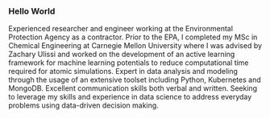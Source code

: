 ### Hello World

Experienced researcher and engineer working at the Environmental Protection Agency as a contractor. Prior to the EPA, I completed my MSc in Chemical Engineering at Carnegie Mellon University where I was advised by Zachary Ulissi and worked on the development of an active learning framework for machine learning potentials to reduce computational time required for atomic simulations. Expert in data analysis and modeling through the usage of an extensive toolset including Python, Kubernetes and MongoDB. Excellent communication skills both verbal and written. Seeking to leverage my skills and experience in data science to address everyday problems using data-driven decision making.

<!--
**mattaadams/mattaadams** is a ✨ _special_ ✨ repository because its `README.md` (this file) appears on your GitHub profile.

Here are some ideas to get you started:

- 🔭 I’m currently working on ...
- 🌱 I’m currently learning ...
- 👯 I’m looking to collaborate on ...
- 🤔 I’m looking for help with ...
- 💬 Ask me about ...
- 📫 How to reach me: ...
- 😄 Pronouns: ...
- ⚡ Fun fact: ...
-->
